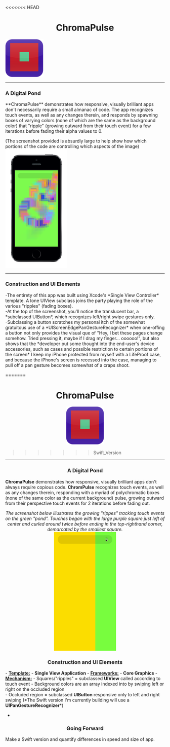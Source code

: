 <<<<<<< HEAD
<div style="text-align: center"><h1>ChromaPulse</h1></div>

<img src="https://raw.githubusercontent.com/MadArkitekt/ChromaPulse/master/DigitalPond/icons/iPhone/Icon-60@2x.png">

<hr>
<h3>A Digital Pond</h3>
<p>**ChromaPulse**  demonstrates  how responsive, visually brilliant apps don't necessarily
 require a small almanac of code. The app recognizes touch events, as well as any changes therein, and responds by
 spawning boxes of varying colors (none of which are the same as the background color) that "ripple" (growing outward from their touch event) for a few iterations before fading
 their alpha values to 0. </p>
(The screenshot provided is absurdly large to help show how which portions of the code are controlling which aspects of the image)
 <img style="float: center" src="https://raw.githubusercontent.com/MadArkitekt/ChromaPulse/master/ChromaPulse0.png" width=195.25 height=375>
 <hr>  
 <h3>Construction and UI Elements</h3>
 <p>
-The entirety of this app was built using Xcode's *Single View Controller* template. A lone UIView subclass
 joins the party playing the role of the  various "ripples" (fading boxes).<br>
-At the top of the screenshot, you'll notice the translucent bar, a *subclassed UIButton*, which recognizes left/right swipe gestures only.<br>
-Subclassing a button scratches my personal itch of the somewhat gratuitous use of a *UIScreenEdgePanGestureRecognizer* when one-offing a button
 not only provides the visual que of  "Hey, I bet these pages change somehow. Tried pressing it, maybe if I drag my finger... oooooo!", but also shows
 that the *developer put some thought into the end-user's device accessories, such as cases and possible restriction to certain portions of the screen* I keep my iPhone protected from
 myself with a LifeProof case, and because the iPhone's screen is recessed into the case, managing to pull off a pan gesture becomes somewhat of a craps shoot.
 </p>  
=======
<center><h1>ChromaPulse</h1></center>  
<center><img src="https://raw.githubusercontent.com/MadArkitekt/ChromaPulse/master/DigitalPond/icons/iPhone/Icon-60@2x.png"></center>

>>>>>>> Swift_Version

<hr>
<center><h3>A Digital Pond</h3></center>
<p><strong>ChromaPulse</strong> demonstrates how responsive, visually brilliant apps don't always require copious code. <strong>ChromPulse</strong> recognizes touch events, as well as any changes therein, responding with a myriad of polychromatic boxes (none of the same color as the current background) pulse, growing outward from their perspective touch events for 2 iterations before fading out.</p>
<center><em>The screenshot below illustrates the growing "rippes" tracking touch events on the green "pond". Touches began with the large purple square just left of center and curled around twice before ending in the top-righthand corner, demarcated by the smallest square. </em></center>  
<center><img style="float: center" src="ChromaPulse.gif" width=195.25 height=375></center>
<center><h3>Construction and UI Elements</h3></center>
- <strong><u>Template:</u></strong>
 - <strong>Single View Application</strong>
- <strong><u>Frameworks:</u></strong>
 - <strong>Core Graphics</strong>
- <strong><u>Mechanism:</u></strong>
 - Squares/"ripples" = subclassed <strong>UIView</strong> called according to touch event
 - Background colors are an array indexed into by swiping left or right on the occluded region<br>
	  - Occluded region = subclassed <strong>UIButton</strong> responsive only to left and right swiping (*The Swift version I'm currently building will use a <strong>UIPanGestureRecognizer</strong>*)

-
 <center><h3>Going Forward</h3></center>
<p>Make a Swift version and quantify differences in speed and size of app.</p>
